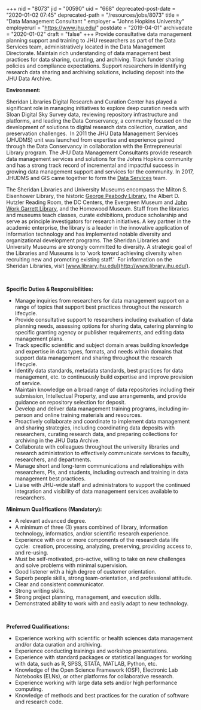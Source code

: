 +++
nid = "8073"
jid = "00590"
uid = "668"
deprecated-post-date = "2020-01-02 07:45"
deprecated-path = "/resources/jobs/8073"
title = "Data Management Consultant "
employer = "Johns Hopkins University"
employerurl = "https://www.jhu.edu/"
postdate = "2019-04-01"
archivedate = "2020-01-02"
draft = "false"
+++
Provide consultative data management planning support and training to
JHU researchers as part of the Data Services team, administratively
located in the Data Management Directorate. Maintain rich understanding
of data management best practices for data sharing, curating, and
archiving. Track funder sharing policies and compliance expectations.
Support researchers in identifying research data sharing and archiving
solutions, including deposit into the JHU Data Archive.

**Environment:**

Sheridan Libraries Digital Research and Curation Center has played a
significant role in managing initiatives to explore deep curation needs
with Sloan Digital Sky Survey data, reviewing repository infrastructure
and platforms, and leading the Data Conservancy, a community focused on
the development of solutions to digital research data collection,
curation, and preservation challenges.  In 2011 the JHU Data Management
Services (JHUDMS) unit was launched from expertise and experience gained
through the Data Conservancy in collaboration with the Entrepreneurial
Library program. The JHU Data Management Consultants provide research
data management services and solutions for the Johns Hopkins community
and has a strong track record of incremental and impactful success in
growing data management support and services for the community. In 2017,
JHUDMS and GIS came together to form the [Data
Services](https://dataservices.library.jhu.edu/) team.

The Sheridan Libraries and University Museums encompass the Milton S.
Eisenhower Library, the historic [George Peabody
Library](https://en.wikipedia.org/wiki/George_Peabody_Library), the
Albert D. Hutzler Reading Room, the DC Centers, the Evergreen Museum
and [John Work Garrett
Library](http://www.museums.jhu.edu/evergreen.php?section=collections&collection=john-work-garrett-library),
and the Homewood Museum. Staff from the libraries and museums teach
classes, curate exhibitions, produce scholarship and serve as principle
investigators for research initiatives. A key partner in the academic
enterprise, the library is a leader in the innovative application of
information technology and has implemented notable diversity and
organizational development programs. The Sheridan Libraries and
University Museums are strongly committed to diversity. A strategic goal
of the Libraries and Museums is to 'work toward achieving diversity when
recruiting new and promoting existing staff.'  For information on the
Sheridan Libraries,
visit [www.library.jhu.edu](http://www.library.jhu.edu/).

 

**Specific Duties & Responsibilities:**

-   Manage inquiries from researchers for data management support on a
    range of topics that support best practices throughout the research
    lifecycle.
-   Provide consultative support to researchers including evaluation of
    data planning needs, assessing options for sharing data, catering
    planning to specific granting agency or publisher requirements, and
    editing data management plans.
-   Track specific scientific and subject domain areas building
    knowledge and expertise in data types, formats, and needs within
    domains that support data management and sharing throughout the
    research lifecycle.
-   Identify data standards, metadata standards, best practices for data
    management, etc. to continuously build expertise and improve
    provision of service.
-   Maintain knowledge on a broad range of data repositories including
    their submission, Intellectual Property, and use arrangements, and
    provide guidance on repository selection for deposit.
-   Develop and deliver data management training programs, including
    in-person and online training materials and resources.
-   Proactively collaborate and coordinate to implement data management
    and sharing strategies, including coordinating data deposits with
    researchers, curating research data, and preparing collections for
    archiving in the JHU Data Archive.
-   Collaborate with colleagues throughout the university libraries and
    research administration to effectively communicate services to
    faculty, researchers, and departments.
-   Manage short and long-term communications and relationships with
    researchers, PIs, and students, including outreach and training in
    data management best practices.
-   Liaise with JHU-wide staff and administrators to support the
    continued integration and visibility of data management services
    available to researchers.
  
**Minimum Qualifications (Mandatory):**

-   A relevant advanced degree.  
-   A minimum of three (3) years combined of library, information
    technology, informatics, and/or scientific research experience.
-   Experience with one or more components of the research data life
    cycle:  creation, processing, analyzing, preserving, providing
    access to, and re-using.
-   Must be self-motivated, pro-active, willing to take on new
    challenges and solve problems with minimal supervision.
-   Good listener with a high degree of customer orientation.
-   Superb people skills, strong team-orientation, and professional
    attitude.
-   Clear and consistent communicator. 
-   Strong writing skills.
-   Strong project planning, management, and execution skills.
-   Demonstrated ability to work with and easily adapt to new
    technology.

 

**Preferred Qualifications:**

-   Experience working with scientific or health sciences data
    management and/or data curation and archiving.
-   Experience conducting trainings and workshop presentations.
-   Experience with standard packages or statistical languages for
    working with data, such as R, SPSS, STATA, MATLAB, Python, etc.
-   Knowledge of the Open Science Framework (OSF), Electronic Lab
    Notebooks (ELNs), or other platforms for collaborative research.
-   Experience working with large data sets and/or high performance
    computing.
-   Knowledge of methods and best practices for the curation of software
    and research code.
